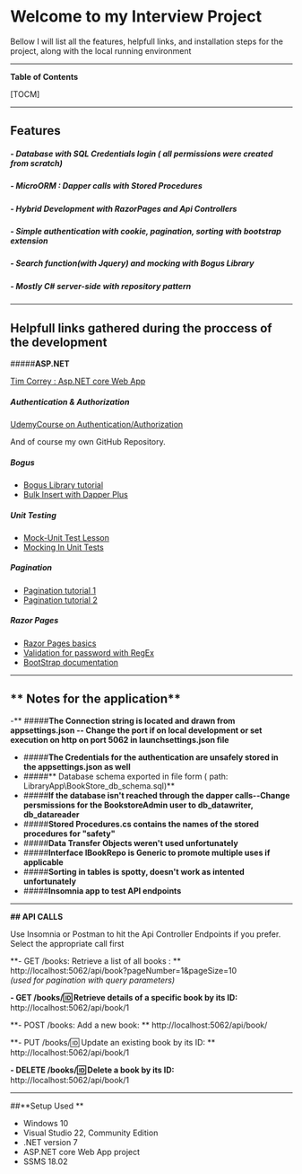 # Welcome to my Interview Project

Bellow I will list all the features, helpfull links, and installation steps for the project, along with the local running environment

****


**Table of Contents**

[TOCM]


------------

## **Features**

##### - Database with SQL Credentials login ( all permissions were created from scratch)
##### - MicroORM : Dapper calls with Stored Procedures
##### - Hybrid Development with RazorPages and Api Controllers
##### - Simple authentication with cookie, pagination, sorting with bootstrap extension
##### - Search function(with Jquery) and mocking with Bogus Library
##### - Mostly C# server-side with repository pattern


------------
## **Helpfull links gathered during the proccess of the development**

#####**ASP.NET**

[Tim Correy : Asp.NET core Web App](https://www.youtube.com/watch?v=s1bk-68aB1U "Tim Correy : Asp.NET core Web App")

##### **Authentication & Authorization**

[UdemyCourse on Authentication/Authorization](https://www.udemy.com/course/complete-guide-to-aspnet-core-identity/learn/lecture/39540042#overview "UdemyCourse on Authentication/Authorization")

And of course my own GitHub Repository.
##### **Bogus**

- [Bogus Library tutorial](https://www.youtube.com/watch?v=ONJUPMYBgKI "Bogus Library tutorial")
- [Bulk Insert with Dapper Plus](https://www.learndapper.com/bulk-operations/bulk-insert "Bulk Insert with Dapper Plus")

##### **Unit Testing**

- [Mock-Unit Test Lesson ](https://www.youtube.com/watch?v=HYrXogLj7vg "Mock-Unit Test Lesson ")
- [Mocking In Unit Tests](https://www.youtube.com/watch?v=DwbYxP-etMY "Mocking In Unit Tests")

##### **Pagination**

- [Pagination tutorial 1](https://www.youtube.com/watch?v=X8zRvXbirMU "Pagination tutorial 1")
- [Pagination tutorial 2](https://www.youtube.com/watch?v=fhomCI3bsIM "Pagination tutorial 2")
##### **Razor Pages**
- [Razor Pages basics](https://www.youtube.com/watch?v=68towqYcQlY&t=94s "Razor Pages basics")
- [Validation for password with RegEx](https://regexr.com/3bfsi "Validation for password with RegEx")
- [BootStrap documentation](https://getbootstrap.com/docs/4.0/components/ "BootStrap documentation")

------------


## ** Notes for the application**

-** #####**The Connection string is located and drawn from appsettings.json -- Change the port if on local development or set execution on http on port 5062 in launchsettings.json file**
- #####**The Credentials for the authentication are unsafely stored in the appsettings.json as well**
- #####** Database schema exported in file form ( path: LibraryApp\BookStore_db_schema.sql)**
- #####**If  the database isn't reached through the dapper calls--Change persmissions for the BookstoreAdmin user to db_datawriter, db_datareader**
- #####**Stored Procedures.cs contains the names of the stored procedures for "safety"**
- #####**Data Transfer Objects weren't used unfortunately**
- #####**Interface IBookRepo is Generic to promote multiple uses if applicable**
- #####**Sorting in tables is spotty, doesn't work as intented unfortunately**
- #####**Insomnia app to test API endpoints**

------------

**## API CALLS**

Use Insomnia or Postman to hit the Api Controller Endpoints if you prefer. Select the appropriate call first 

**- GET /books: Retrieve a list of all books : **
http://localhost:5062/api/book?pageNumber=1&pageSize=10  
*(used for pagination with query parameters)*

**- GET /books/:id: Retrieve details of a specific book by its ID:** http://localhost:5062/api/book/1

**- POST /books: Add a new book:  **
http://localhost:5062/api/book/

**- PUT /books/:id: Update an existing book by its ID: **
http://localhost:5062/api/book/1

**- DELETE /books/:id: Delete a book by its ID:** 
http://localhost:5062/api/book/1

------------


##**Setup Used **
- Windows 10
- Visual Studio 22, Community Edition
- .NET version 7
- ASP.NET core Web App project
- SSMS 18.02




